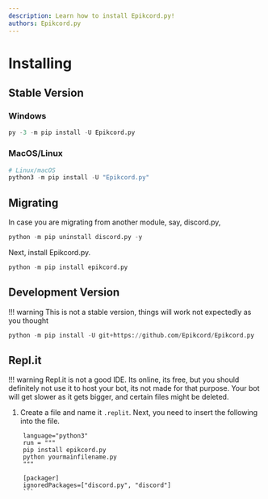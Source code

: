 ```yaml
---
description: Learn how to install Epikcord.py!
authors: Epikcord.py
---
```


# Installing

## Stable Version

### Windows

```python
py -3 -m pip install -U Epikcord.py
```

### MacOS/Linux

```python
# Linux/macOS
python3 -m pip install -U "Epikcord.py"
```

## Migrating

In case you are migrating from another module, say, discord.py,
```python
python -m pip uninstall discord.py -y
```

Next, install Epikcord.py.


```python
python -m pip install epikcord.py
```

## Development Version

!!! warning
    This is not a stable version, things will work not expectedly as you thought

```python
python -m pip install -U git+https://github.com/Epikcord/Epikcord.py
```

## Repl.it

!!! warning
    Repl.it is not a good IDE. Its online, its free, but you should definitely not use it to host your bot, its not made for that purpose. Your bot will get slower as it gets bigger, and certain files might be deleted.
    
1. Create a file and name it `.replit`.
Next, you need to insert the following into the file.
``` hl_lines="3"
	language="python3"
	run = """
	pip install epikcord.py
	python yourmainfilename.py
	"""

	[packager]
	ignoredPackages=["discord.py", "discord"]
	```
